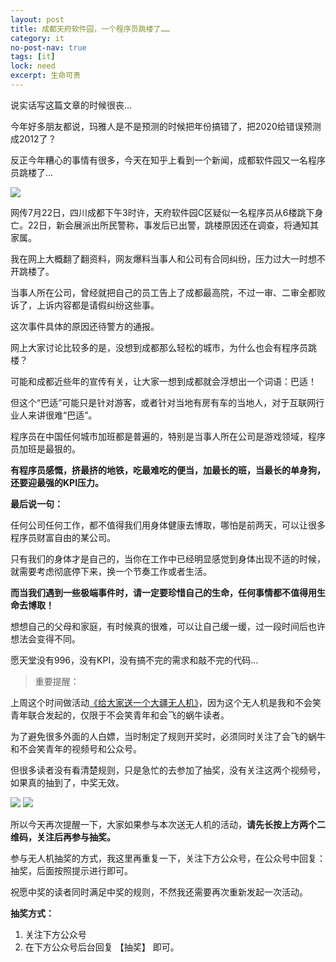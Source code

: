 ```yaml
---
layout: post
title: 成都天府软件园，一个程序员跳楼了……
category: it
no-post-nav: true
tags: [it]
lock: need
excerpt: 生命可贵
---
```


说实话写这篇文章的时候很丧...

今年好多朋友都说，玛雅人是不是预测的时候把年份搞错了，把2020给错误预测成2012了？

反正今年糟心的事情有很多，今天在知乎上看到一个新闻，成都软件园又一名程序员跳楼了...

![](http://favorites.ren/assets/images/2020/it/tiaolou/tiaolou01.jpg) 

网传7月22日，四川成都下午3时许，天府软件园C区疑似一名程序员从6楼跳下身亡。22日，新会展派出所民警称，事发后已出警，跳楼原因还在调查，将通知其家属。

我在网上大概翻了翻资料，网友爆料当事人和公司有合同纠纷，压力过大一时想不开跳楼了。

当事人所在公司，曾经就把自己的员工告上了成都最高院，不过一审、二审全都败诉了，上诉内容都是请假纠纷这些事。

这次事件具体的原因还待警方的通报。

网上大家讨论比较多的是，没想到成都那么轻松的城市，为什么也会有程序员跳楼？

可能和成都近些年的宣传有关，让大家一想到成都就会浮想出一个词语：巴适！

但这个“巴适”可能只是针对游客，或者针对当地有房有车的当地人，对于互联网行业人来讲很难“巴适”。

程序员在中国任何城市加班都是普遍的，特别是当事人所在公司是游戏领域，程序员加班是最狠的。

**有程序员感慨，挤最挤的地铁，吃最难吃的便当，加最长的班，当最长的单身狗，还要迎最强的KPI压力。**

**最后说一句：**

任何公司任何工作，都不值得我们用身体健康去博取，哪怕是前两天，可以让很多程序员财富自由的某公司。

只有我们的身体才是自己的，当你在工作中已经明显感觉到身体出现不适的时候，就需要考虑彻底停下来，换一个节奏工作或者生活。

**而当我们遇到一些极端事件时，请一定要珍惜自己的生命，任何事情都不值得用生命去博取！**

想想自己的父母和家庭，有时候真的很难，可以让自己缓一缓，过一段时间后也许想法会变得不同。

愿天堂没有996，没有KPI，没有搞不完的需求和敲不完的代码...


>重要提醒：

上周这个时间做活动[《给大家送一个大疆无人机》](http://www.ityouknow.com/life/2020/07/22/dajiang.html)，因为这个无人机是我和不会笑青年联合发起的，仅限于不会笑青年和会飞的蜗牛读者。

为了避免很多外面的人白嫖，当时制定了规则开奖时，必须同时关注了会飞的蜗牛和不会笑青年的视频号和公众号。

但很多读者没有看清楚规则，只是急忙的去参加了抽奖，没有关注这两个视频号，如果真的抽到了，中奖无效。

![](http://favorites.ren/assets/images/2020/it/tiaolou/tiaolou02.jpg) 
![](http://favorites.ren/assets/images/2020/it/tiaolou/tiaolou03.jpg) 

所以今天再次提醒一下，大家如果参与本次送无人机的活动，**请先长按上方两个二维码，关注后再参与抽奖。**

参与无人机抽奖的方式，我这里再重复一下，关注下方公众号，在公众号中回复：抽奖，后面按照提示进行即可。

祝愿中奖的读者同时满足中奖的规则，不然我还需要再次重新发起一次活动。

**抽奖方式：**

1. 关注下方公众号
2. 在下方公众号后台回复 【抽奖】 即可。









